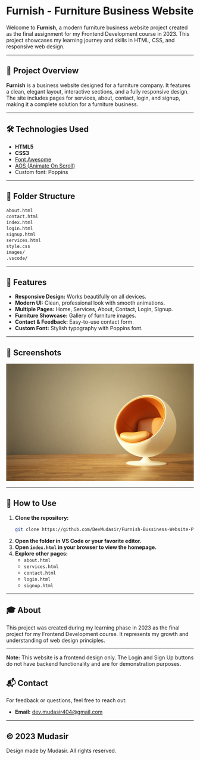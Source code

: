 # Furnish - Furniture Business Website

Welcome to **Furnish**, a modern furniture business website project created as the final assignment for my Frontend Development course in 2023. This project showcases my learning journey and skills in HTML, CSS, and responsive web design.

---

## 🌟 Project Overview

**Furnish** is a business website designed for a furniture company. It features a clean, elegant layout, interactive sections, and a fully responsive design. The site includes pages for services, about, contact, login, and signup, making it a complete solution for a furniture business.

---

## 🛠️ Technologies Used

- **HTML5**
- **CSS3**
- [Font Awesome](https://fontawesome.com/)
- [AOS (Animate On Scroll)](https://michalsnik.github.io/aos/)
- Custom font: Poppins

---

## 📁 Folder Structure

```
about.html
contact.html
index.html
login.html
signup.html
services.html
style.css
images/
.vscode/
```

---

## 🚀 Features

- **Responsive Design:** Works beautifully on all devices.
- **Modern UI:** Clean, professional look with smooth animations.
- **Multiple Pages:** Home, Services, About, Contact, Login, Signup.
- **Furniture Showcase:** Gallery of furniture images.
- **Contact & Feedback:** Easy-to-use contact form.
- **Custom Font:** Stylish typography with Poppins font.

---

## 📸 Screenshots

![Homepage](images/section1.png)

---

## 📝 How to Use

1. **Clone the repository:**
   ```sh
   git clone https://github.com/DevMudasir/Furnish-Bussiness-Website-Project.git
   ```
2. **Open the folder in VS Code or your favorite editor.**
3. **Open `index.html` in your browser to view the homepage.**
4. **Explore other pages:**
   - `about.html`
   - `services.html`
   - `contact.html`
   - `login.html`
   - `signup.html`

---

## 🎓 About

This project was created during my learning phase in 2023 as the final project for my Frontend Development course. It represents my growth and understanding of web design principles.

---

**Note:** This website is a frontend design only. The Login and Sign Up buttons do not have backend functionality and are for demonstration purposes.

## 📬 Contact

For feedback or questions, feel free to reach out:
- **Email:** dev.mudasir404@gmail.com

---

## © 2023 Mudasir

Design made by Mudasir. All rights reserved.